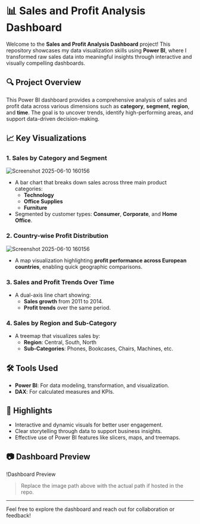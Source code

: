 # 📊 Sales and Profit Analysis Dashboard

Welcome to the **Sales and Profit Analysis Dashboard** project! This repository showcases my data visualization skills using **Power BI**, where I transformed raw sales data into meaningful insights through interactive and visually compelling dashboards.

## 🔍 Project Overview

This Power BI dashboard provides a comprehensive analysis of sales and profit data across various dimensions such as **category**, **segment**, **region**, and **time**. The goal is to uncover trends, identify high-performing areas, and support data-driven decision-making.

## 📈 Key Visualizations

### 1. **Sales by Category and Segment**
![Screenshot 2025-06-10 160156](https://github.com/user-attachments/assets/1d422155-03a8-4365-b6b5-cf69e100b717)

- A bar chart that breaks down sales across three main product categories:
  - **Technology**
  - **Office Supplies**
  - **Furniture**
- Segmented by customer types: **Consumer**, **Corporate**, and **Home Office**.

### 2. **Country-wise Profit Distribution**
![Screenshot 2025-06-10 160156](https://github.com/user-attachments/assets/a56ff927-ac5f-4a84-9507-c6097182e828)

- A map visualization highlighting **profit performance across European countries**, enabling quick geographic comparisons.

### 3. **Sales and Profit Trends Over Time**

- A dual-axis line chart showing:
  - **Sales growth** from 2011 to 2014.
  - **Profit trends** over the same period.

### 4. **Sales by Region and Sub-Category**
- A treemap that visualizes sales by:
  - **Region**: Central, South, North
  - **Sub-Categories**: Phones, Bookcases, Chairs, Machines, etc.

## 🛠 Tools Used
- **Power BI**: For data modeling, transformation, and visualization.
- **DAX**: For calculated measures and KPIs.

## 📌 Highlights
- Interactive and dynamic visuals for better user engagement.
- Clear storytelling through data to support business insights.
- Effective use of Power BI features like slicers, maps, and treemaps.

## 📷 Dashboard Preview

!Dashboard Preview

> Replace the image path above with the actual path if hosted in the repo.

---

Feel free to explore the dashboard and reach out for collaboration or feedback!


